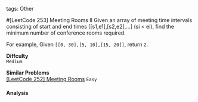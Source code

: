 tags: Other

#[LeetCode 253] Meeting Rooms II
Given an array of meeting time intervals consisting of start and end times [[s1,e1],[s2,e2],...] (si < ei), 
find the minimum number of conference rooms required.

For example,
Given `[[0, 30],[5, 10],[15, 20]]`,
return `2`.


**Diffculty**  
`Medium`

**Similar Problems**  
[[LeetCode 252] Meeting Rooms]() `Easy`


#### Analysis